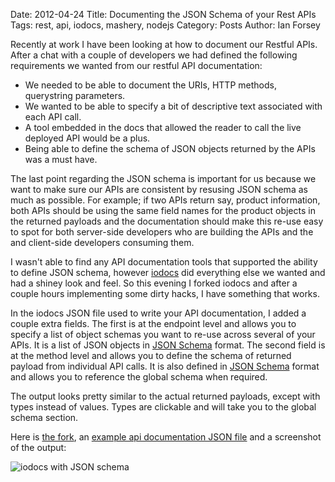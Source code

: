 Date: 2012-04-24
Title: Documenting the JSON Schema of your Rest APIs 
Tags: rest, api, iodocs, mashery, nodejs 
Category: Posts
Author: Ian Forsey

Recently at work I have been looking at how to document our Restful APIs. After a chat with a couple of developers we had defined the following requirements we wanted from our restful API documentation:
 
 * We needed to be able to document the URIs, HTTP methods, querystring parameters.
 * We wanted to be able to specify a bit of descriptive text associated with each API call.
 * A tool embedded in the docs that allowed the reader to call the live deployed API would be a plus.
 * Being able to define the schema of JSON objects returned by the APIs was a must have.

The last point regarding the JSON schema is important for us because we want to make sure our APIs are consistent by resusing JSON schema as much as possible. For example; if two APIs return say, product information, both APIs should be using the same field names for the product objects in the returned payloads and the documentation should make this re-use easy to spot for both server-side developers who are building the APIs and the and client-side developers consuming them. 

I wasn't able to find any API documentation tools that supported the ability to define JSON schema, however [iodocs](https://github.com/mashery/iodocs) did everything else we wanted and had a shiney look and feel. So this evening I forked iodocs and after a couple hours implementing some dirty hacks, I have something that works. 

In the iodocs JSON file used to write your API documentation, I added a couple extra fields. The first is at the endpoint level and allows you to specify a list of object schemas you want to re-use across several of your APIs. It is a list of JSON objects in [JSON Schema](http://en.wikipedia.org/wiki/JSON#Schema) format. The second field is at the method level and allows you to define the schema of returned payload from individual API calls. It is also defined in [JSON Schema](http://en.wikipedia.org/wiki/JSON#Schema) format and allows you to reference the global schema when required.

The output looks pretty similar to the actual returned payloads, except with types instead of values. Types are clickable and will take you to the global schema section. 

Here is [the fork](https://github.com/theon/iodocs), an [example api documentation JSON file](https://github.com/theon/iodocs/blob/master/public/data/zoo.json) and a screenshot of the output:

![iodocs with JSON schema](https://lh6.googleusercontent.com/-w7n5eVl4rrc/T5cZiGLimeI/AAAAAAAACb0/euv371Xsy-w/s687/iodocs-json-schema.png)
